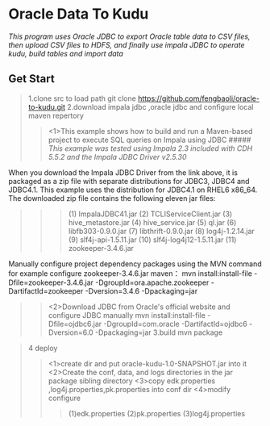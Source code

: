 Oracle Data To Kudu
==================
*This program uses Oracle JDBC to export Oracle table data to CSV files, then upload CSV files to HDFS, and finally use impala JDBC to operate kudu, build tables and import data*

Get Start
-----------------------------
>1.clone src to load path 
git clone  https://github.com/fengbaoli/oracle-to-kudu.git
>2.download impala jdbc ,oracle jdbc and configure local maven repertory
>><1>This example shows how to build and run a Maven-based project to execute SQL queries on Impala using JDBC #####
*This example was tested using Impala 2.3 included with CDH 5.5.2 and the Impala JDBC Driver v2.5.30*

When you download the Impala JDBC Driver from the link above, it is packaged as a zip file with separate distributions for JDBC3, JDBC4
and JDBC4.1. This example uses the distribution for JDBC4.1 on RHEL6 x86_64. The downloaded zip file contains the following eleven jar files:
>>>(1)  ImpalaJDBC41.jar 
>>>(2)  TCLIServiceClient.jar 
>>>(3)  hive_metastore.jar 
>>>(4)  hive_service.jar 
>>>(5)  ql.jar 
>>>(6)  libfb303-0.9.0.jar 
>>>(7)  libthrift-0.9.0.jar 
>>>(8)  log4j-1.2.14.jar 
>>>(9)  slf4j-api-1.5.11.jar 
>>>(10) slf4j-log4j12-1.5.11.jar 
>>>(11) zookeeper-3.4.6.jar 

Manually configure project dependency packages using the MVN command
for example configure zookeeper-3.4.6.jar maven：
mvn install:install-file -Dfile=zookeeper-3.4.6.jar -DgroupId=ora.apache.zookeeper -DartifactId=zookeeper -Dversion=3.4.6  -Dpackaging=jar
>><2>Download JDBC from Oracle's official website and configure JDBC manually
mvn install:install-file -Dfile=ojdbc6.jar -DgroupId=com.oracle -DartifactId=ojdbc6 -Dversion=6.0  -Dpackaging=jar 
>3.build
mvn package

>4 deploy
>><1>create dir and put oracle-kudu-1.0-SNAPSHOT.jar into it 
>><2>Create the conf, data, and logs directories in the jar package sibling directory 
>><3>copy edk.properties ,log4j.properties,pk.properties into conf dir 
>><4>modify configure 
>>>(1)edk.properties 
>>>(2)pk.properties 
>>>(3)log4j.properties 




